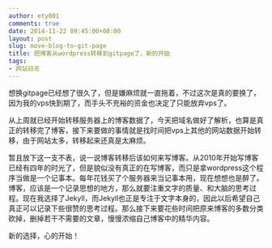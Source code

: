 ```yaml
---
author: ety001
comments: true
date: 2014-11-22 09:45:00+08:00
layout: post
slug: move-blog-to-git-page
title: 把博客从wordpress转移到gitpage了，新的开始
tags:
- 网站日志
---
```


想换gitpage已经想了很久了，但是嫌麻烦就一直拖着，不过这次是真的要换了，因为我的vps快到期了，而手头不充裕的资金也决定了只能放弃vps了。

从上周就已经开始转移服务器上的博客数据了，今天把域名做好了解析，也算是真正的转移完了博客，接下来要做的事情就是找时间把vps上其他的网站数据开始转移，由于网站太多，转移起来还真是太麻烦。

暂且放下这一支不表，说一说博客转移后该如何来写博客。从2010年开始写博客已经有四年的时光了，但是貌似没有真正的在写博客，而只是拿wordpress这个程序当做是一个记事本。每年花钱买了个服务器来当记事本用，现在想想也是醉了。博客，应该是一个记录思想的地方，那么就要注重文字的质量、和大脑的思考过程。现在我选择了Jekyll，而Jekyll也正是专注于文字本身的，因此以后希望自己真正可以记录下些很赞的思考过程。那么接下来要花些时间把原来博客的多数分类砍掉，删掉若干不需要的文章，慢慢浓缩自己博客中的精华内容。

新的选择，心的开始！
